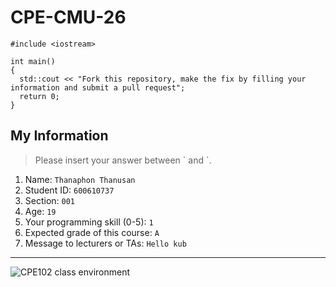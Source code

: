 # CPE-CMU-26
>
```
#include <iostream>

int main()
{
  std::cout << "Fork this repository, make the fix by filling your information and submit a pull request";
  return 0;
}
```

## My Information
> Please insert your answer between \` and \`.

1. Name: `Thanaphon Thanusan`
2. Student ID: `600610737`
3. Section: `001`
4. Age: `19`
5. Your programming skill (0-5): `1`
6. Expected grade of this course: `A`
7. Message to lecturers or TAs: `Hello kub`

---
![CPE102 class environment](https://github.com/tmwatchanan/CPE-CMU-26/raw/master/cpe102_class_envi.jpg)
